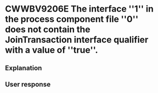 # CWWBV9206E The interface ''1'' in the process component file ''0'' does not contain the JoinTransaction interface qualifier with a value of ''true''.

## Explanation

## User response
